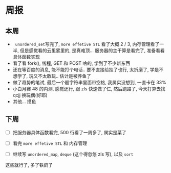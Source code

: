 # 周报

## 本周

- ` unordered_set`写完了,  `more effetive STL` 看了大概 2 / 3, 内存管理看了一半, 但是感觉看的云里雾里的, 是真难顶...  服务器的主干算是看完了, 准备看看具体函数实现
- 看了看 fork(), 线程, GET 和 POST 啥的, 学到了不少新东西
- 还在等百度的消息, 能不能打个电话.. 要不直接给挂了也行, 太折磨了, 学是不想学了, 玩又不太敢玩.. 估计是被养鱼了
- 做了趋势的笔试, 最后一个题字符串里面带空格, 我属实没想到, 一直卡在 33%
- 小白月赛 48 的内测, 感觉还行,  跟 zls 快速做了仨, 然后跑路了, 今天打算去找 qcjj 换玩偶(好耶)
- 其他... 摸鱼

## 下周

- [ ] 把服务器具体函数看完, 500 行看了一周多了, 属实是菜了

- [ ] 看完 `more effetive STL` 和 内存管理
- [ ] 继续写 `unordered_map`, `deque` (这个得忽悠 zls 写), 以及 `sort`

这些就行了, 多了铁鸽了

